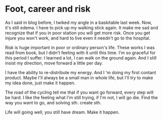 # Foot, career and risk
As I said in blog before, I twiked my angle in a baskitable last week.
Now, it's still edema. I have to pick up my walking stick again.
It make me sad and recognize that if you in poor station you will get more risk.
Once you get injure you won't work, and hard to live even it needn't go to the hospital.

Risk is huge important in poor or ordinary person's life.
These works I was read from book, but I didn't feeling with it until this time.
I'm so graceful for this period I suffer.
I learned a lot, I can walk on the ground again. And I still insist my direction, move forward a little per day.

I have the ability to re-distribute my energy.
And I 'm doing my first contant product.
Maybe I'll always be a small man in whole life, but I'll try to make my idea done, just make it happen.

The road of the cycling tell me that if you want go forward, every step will be hard.
I like the feeling what I'm still trying, if I'm not, I will go die.
Find the way you want to go, and solving sth. create sth.

Life will going well, you still have dream.
Make it happen.
